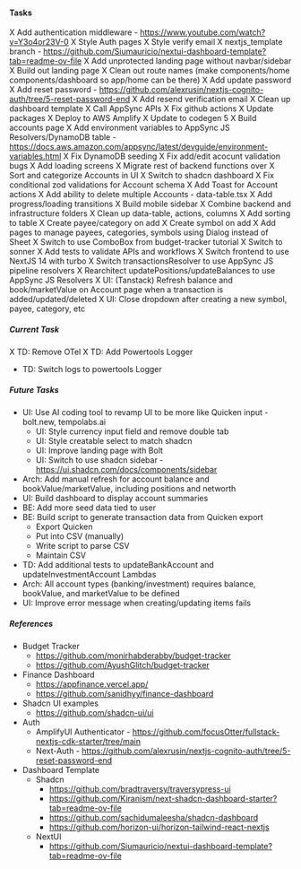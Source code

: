 #### Tasks

X Add authentication middleware - https://www.youtube.com/watch?v=Y3o4or23V-0
X Style Auth pages
X Style verify email
X nextjs_template branch - https://github.com/Siumauricio/nextui-dashboard-template?tab=readme-ov-file
X Add unprotected landing page without navbar/sidebar
X Build out landing page
X Clean out route names (make components/home components/dashboard so app/home can be there)
X Add update password
X Add reset password - https://github.com/alexrusin/nextjs-cognito-auth/tree/5-reset-password-end
X Add resend verification email
X Clean up dashboard template
X Call AppSync APIs
X Fix github actions
X Update packages
X Deploy to AWS Amplify
X Update to codegen 5
X Build accounts page
X Add environment variables to AppSync JS Resolvers/DynamoDB table - https://docs.aws.amazon.com/appsync/latest/devguide/environment-variables.html
X Fix DynamoDB seeding
X Fix add/edit acocunt validation bugs
X Add loading screens
X Migrate rest of backend functions over
X Sort and categorize Accounts in UI
X Switch to shadcn dashboard
X Fix conditional zod validations for Account schema
X Add Toast for Account actions
X Add ability to delete multiple Accounts - data-table.tsx
X Add progress/loading transitions
X Build mobile sidebar
X Combine backend and infrastructure folders
X Clean up data-table, actions, columns
X Add sorting to table
X Create payee/category on add
X Create symbol on add
X Add pages to manage payees, categories, symbols using Dialog instead of Sheet
X Switch to use ComboBox from budget-tracker tutorial
X Switch to sonner
X Add tests to validate APIs and workflows
X Switch frontend to use NextJS 14 with turbo
X Switch transactionsResolver to use AppSync JS pipeline resolvers
X Rearchitect updatePositions/updateBalances to use AppSync JS Resolvers
X UI: (Tanstack) Refresh balance and book/marketValue on Account page when a transaction is added/updated/deleted
X UI: Close dropdown after creating a new symbol, payee, category, etc

##### Current Task

X TD: Remove OTel
X TD: Add Powertools Logger

- TD: Switch logs to powertools Logger

##### Future Tasks

- UI: Use AI coding tool to revamp UI to be more like Quicken input - bolt.new, tempolabs.ai
  - UI: Style currency input field and remove double tab
  - UI: Style creatable select to match shadcn
  - UI: Improve landing page with Bolt
  - UI: Switch to use shadcn sidebar - https://ui.shadcn.com/docs/components/sidebar
- Arch: Add manual refresh for account balance and bookValue/marketValue, including positions and networth
- UI: Build dashboard to display account summaries
- BE: Add more seed data tied to user
- BE: Build script to generate transaction data from Quicken export
  - Export Quicken
  - Put into CSV (manually)
  - Write script to parse CSV
  - Maintain CSV
- TD: Add additional tests to updateBankAccount and updateInvestmentAccount Lambdas
- Arch: All account types (banking/investment) requires balance, bookValue, and marketValue to be defined
- UI: Improve error message when creating/updating items fails

##### References

- Budget Tracker
  - https://github.com/monirhabderabby/budget-tracker
  - https://github.com/AyushGlitch/budget-tracker
- Finance Dashboard
  - https://appfinance.vercel.app/
  - https://github.com/sanidhyy/finance-dashboard
- Shadcn UI examples
  - https://github.com/shadcn-ui/ui
- Auth
  - AmplifyUI Authenticator - https://github.com/focusOtter/fullstack-nextjs-cdk-starter/tree/main
  - Next-Auth - https://github.com/alexrusin/nextjs-cognito-auth/tree/5-reset-password-end
- Dashboard Template
  - Shadcn
    - https://github.com/bradtraversy/traversypress-ui
    - https://github.com/Kiranism/next-shadcn-dashboard-starter?tab=readme-ov-file
    - https://github.com/sachidumaleesha/shadcn-dashboard
    - https://github.com/horizon-ui/horizon-tailwind-react-nextjs
  - NextUI
    - https://github.com/Siumauricio/nextui-dashboard-template?tab=readme-ov-file
